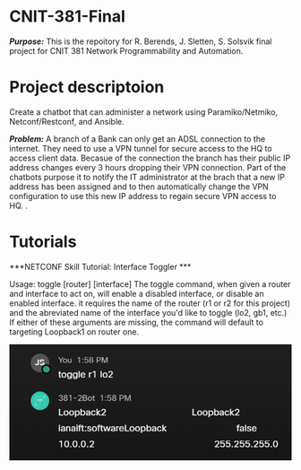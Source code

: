 # CNIT-381-Final
***Purpose:*** 
This is the repoitory for R. Berends, J. Sletten, S. Solsvik final project for CNIT 381 Network Programmability and Automation.

# Project descriptoion

Create a chatbot that can administer a network using Paramiko/Netmiko, Netconf/Restconf, and Ansible.

***Problem:***
A branch of a Bank can only get an ADSL connection to the internet. They need to use a VPN tunnel for secure access to the HQ to access client data.
Becasue of the connection the branch has their public IP address changes every 3 hours dropping their VPN connection. 
Part of the chatbots purpose it to notify the IT administrator at the brach that a new IP address has been assigned and to then automatically change the VPN configuration to use this new IP address to regain secure VPN access to HQ.
.
# Tutorials
***NETCONF Skill Tutorial: Interface Toggler ***

Usage: toggle [router] [interface]
The toggle command, when given a router and interface to act on, will enable a disabled interface, or disable an enabled interface.
it requires the name of the router (r1 or r2 for this project) and the abreviated name of the interface you'd like to toggle (lo2, gb1, etc.)
If either of these arguments are missing, the command will default to targeting Loopback1 on router one.


![screenshot](tutorial1.png)



